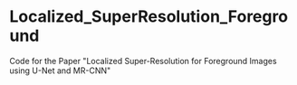 # Localized_SuperResolution_Foreground
Code for the Paper "Localized Super-Resolution for Foreground Images using U-Net and MR-CNN"
